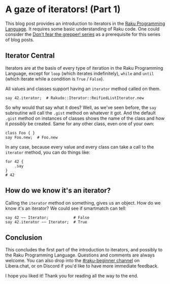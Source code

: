 # A gaze of iterators! (Part 1)

This blog post provides an introduction to iterators in the [Raku Programming Language](https://raku.org).  It requires some basic understanding of Raku code.  One could consider the [Don't fear the grepper! series](https://dev.to/lizmat/dont-fear-the-grepper-1-1k3e) as a prerequisite for this series of blog posts.

## Iterator Central

Iterators are at the basis of every type of iteration in the Raku Programming Language, except for `loop` (which iterates indefinitely), `while` and `until` (which iterate while a condition is `True` / `False`).

All values and classes support having an `iterator` method called on them.
```
say 42.iterator;  # Rakudo::Iterator::ReifiedListIterator.new
```
So why would that say what it does?  Well, as we've seen before, the `say` subroutine will call the `.gist` method on whatever it got.  And the default `.gist` method on instances of classes shows the name of the class and how it *possibly* be created.  Same for any other class, even one of your own:
```
class Foo { }
say Foo.new;  # Foo.new
```
In any case, because every value and every class can take a call to the `iterator` method, you can do things like:
```
for 42 {
    .say
}
# 42
```

## How do we know it's an iterator?

Calling the `iterator` method on something, gives us an object.  How do we know it's an iterator?  We could see if smartmatch can tell:
```
say 42 ~~ Iterator;           # False
say 42.iterator ~~ Iterator;  # True
```


## Conclusion

This concludes the first part of the introduction to iterators, and possibly to the Raku Programming Language.  Questions and comments are always welcome.  You can also drop into the [#raku-beginner channel](https://web.libera.chat/?channel=#raku-beginner) on Libera.chat, or on Discord if you'd like to have more immediate feedback.

I hope you liked it!  Thank you for reading all the way to the end.
